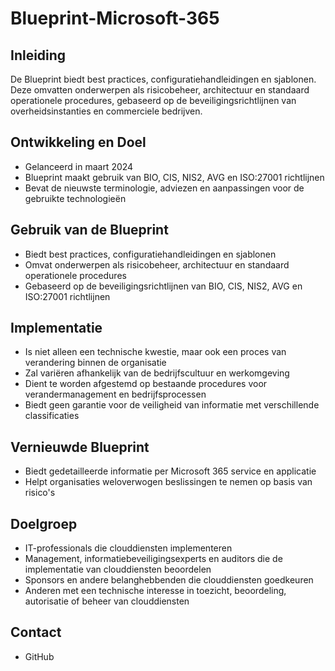 # Blueprint-Microsoft-365

## Inleiding

De Blueprint biedt best practices, configuratiehandleidingen en sjablonen. Deze omvatten onderwerpen als risicobeheer, architectuur en standaard operationele procedures, gebaseerd op de beveiligingsrichtlijnen van overheidsinstanties en commerciele bedrijven.

## Ontwikkeling en Doel

* Gelanceerd in maart 2024
* Blueprint maakt gebruik van BIO, CIS, NIS2, AVG en ISO:27001 richtlijnen
* Bevat de nieuwste terminologie, adviezen en aanpassingen voor de gebruikte technologieën

## Gebruik van de Blueprint

* Biedt best practices, configuratiehandleidingen en sjablonen
* Omvat onderwerpen als risicobeheer, architectuur en standaard operationele procedures
* Gebaseerd op de beveiligingsrichtlijnen van BIO, CIS, NIS2, AVG en ISO:27001 richtlijnen

## Implementatie

* Is niet alleen een technische kwestie, maar ook een proces van verandering binnen de organisatie
* Zal variëren afhankelijk van de bedrijfscultuur en werkomgeving
* Dient te worden afgestemd op bestaande procedures voor verandermanagement en bedrijfsprocessen
* Biedt geen garantie voor de veiligheid van informatie met verschillende classificaties

## Vernieuwde Blueprint

* Biedt gedetailleerde informatie per Microsoft 365 service en applicatie
* Helpt organisaties weloverwogen beslissingen te nemen op basis van risico's

## Doelgroep

* IT-professionals die clouddiensten implementeren
* Management, informatiebeveiligingsexperts en auditors die de implementatie van clouddiensten beoordelen
* Sponsors en andere belanghebbenden die clouddiensten goedkeuren
* Anderen met een technische interesse in toezicht, beoordeling, autorisatie of beheer van clouddiensten

## Contact

* GitHub

